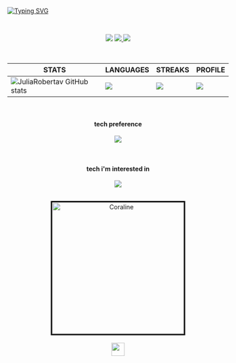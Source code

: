 <!--
<img width=100% src="https://capsule-render.vercel.app/api?type=waving&color=#4c007d_custom_gradient&height=120&section=header"/>
-->

[![Typing SVG](https://readme-typing-svg.herokuapp.com/?color=fff&size=35&center=true&vCenter=true&width=1000&lines=Hi+there!+My+name+is+Julia+Roberta;I'm+19+years+old;Just+a+beginner+looking+for+new+knowledge;Be+Welcome!+☆*:+..o(≧▽≦)o.｡+:*☆)](https://git.io/typing-svg)

<br>


<div align="center"> 

  <a href="https://www.instagram.com/juroberta.dev/" target="_blank"><img src="https://img.shields.io/badge/-Instagram-%23E4405F?style=for-the-badge&logo=instagram&logoColor=white" target="_blank"></a>
  <a href = "mailto: jurovgui@gmail.com"><img src="https://img.shields.io/badge/-Gmail-%23333?style=for-the-badge&logo=gmail&logoColor=white" target="_blank">   </a>
  <a href="https://www.linkedin.com/in/julia-guiraldeli-a11b9b203/" target="_blank"><img src="https://img.shields.io/badge/-LinkedIn-%230077B5?style=for-the-badge&logo=linkedin&logoColor=white" target="_blank"></a> 
</div> 

<br>

<!--
#### [Clique aqui para ver minhas estatísticas completas](https://profile-summary-for-github.com/user/juliaRobertav). 
-->


<div align="center" width=500px>
 
| STATS | LANGUAGES | STREAKS | PROFILE |
| ------------ | ------------- |  ------------- | ------------- |
| ![JuliaRobertav GitHub stats](https://github-readme-stats.vercel.app/api?username=juliaRobertav&show_icons=true&theme=midnight-purple) | <img align="center" src="https://github-readme-stats.vercel.app/api/top-langs/?username=juliaRobertav&theme=midnight-purple" /> |  <img align="left" src="https://streak-stats.demolab.com?user=juliaRobertav&theme=modern-lilac2" /> | <img src="https://profile-summary-for-github.com/user/juliaRobertav" /> |

</div>

<br>

<div align="center">
  <h4>tech preference</h4>
</div>
<p align="center">
<a href="https://skillicons.dev">
<img src="https://skillicons.dev/icons?i=git,django,c,mysql,fastapi,java,py,sqlite,js,notion" />
</a>
</p>

<br>
 
<div align="center">
  <h4>tech i'm interested in</h4>
</div>
<p align="center">
<a href="https://skillicons.dev">
<img src="https://skillicons.dev/icons?i=azure,redhat,docker,gitlab,linux,nodejs,spring" />
</a>
</p>

 <br>


<div  align="center"">
    <img src="https://media.giphy.com/media/UjB7puB4mk1thG24Yc/giphy.gif?cid=790b7611xxgp7j5u9cb9sk1brueov3vzq7rmv46onz7ww50n&ep=v1_gifs_search&rid=giphy.gif&ct=g" alt="Coraline" style="width: 300px; border: 3px solid black;" />
</div>

<br>


<div  align="center"">
  <a href="https://visitcount.itsvg.in">
    <img src="https://visitcount.itsvg.in/api?id=juliaRobertav&label=Profile%20Views&color=11&icon=9&pretty=true" height="30" />
  </a>
</div>

<br>


<!--
<img width=100% src="https://capsule-render.vercel.app/api?type=waving&color=#4c007d_custom_gradient&height=120&section=footer"/>
-->
